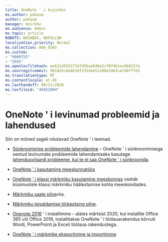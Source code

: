 ```yaml
---
title: OneNote ' i kujundus
ms.author: pebaum
author: pebaum
manager: mnirkhe
ms.audience: Admin
ms.topic: article
ROBOTS: NOINDEX, NOFOLLOW
localization_priority: Normal
ms.collection: Adm_O365
ms.custom:
- "9000755"
- "2695"
ms.openlocfilehash: ee621d55537347d3bae836e2cf074b1ac0b8237a
ms.sourcegitcommit: 9818d3c8e6b10f23244e51286e2463caf48fffd5
ms.translationtype: MT
ms.contentlocale: et-EE
ms.lasthandoff: 08/21/2020
ms.locfileid: "46852884"
---
```

# <a name="common-issues-and-resolutions-with-onenote"></a>OneNote ' i levinumad probleemid ja lahendused

Siin on mõned sageli nõutavad OneNote ' i teemad.

- [Sünkroonimise probleemide lahendamine](https://support.office.com/article/299495ef-66d1-448f-90c1-b785a6968d45) – OneNote ' i sünkroonimisega seotud levinumate probleemide lahendamiseks kasutage [lahendusviisardi probleeme, kui te ei saa OneNote ' i sünkroonida](https://support.office.com/article/Fix-issues-when-you-can-t-sync-OneNote-299495ef-66d1-448f-90c1-b785a6968d45).

- [OneNote ' i kasutamine meeskonnatöös](https://support.microsoft.com/office/0ec78cc3-ba3b-4279-a88e-aa40af9865c2) 

- [OneNote ' i klassi märkmiku kasutamine meeskonnas](https://support.office.com/article/bd77f11f-27cd-4d41-bfbd-2b11799f1440) vastab küsimustele klassi märkmiku häälestamise kohta meeskondades.

- [Märkmiku saate pilve](https://support.office.com/article/d5c28b91-7b9c-45be-8f0c-529bdbba019a)viia.

- [Märkmiku teisaldamise tõrkeotsing pilve](https://support.office.com/article/70528107-11dc-4f3f-b695-b150059dfd78).

- [Onenote 2016](https://support.office.com/article/c08068d8-b517-4464-9ff2-132cb9c45c08) ' i installimine – alates märtsist 2020, kui installite Office 365 või Office 2019, installitakse OneNote ' i töölauarakendus kõrvuti Wordi, PowerPointi ja Exceli töölaua rakendustega.

- [OneNote ' i märkmike eksportimine ja importimine](https://support.office.com/article/a4b60da5-8f33-464e-b1ba-b95ce540f309).
